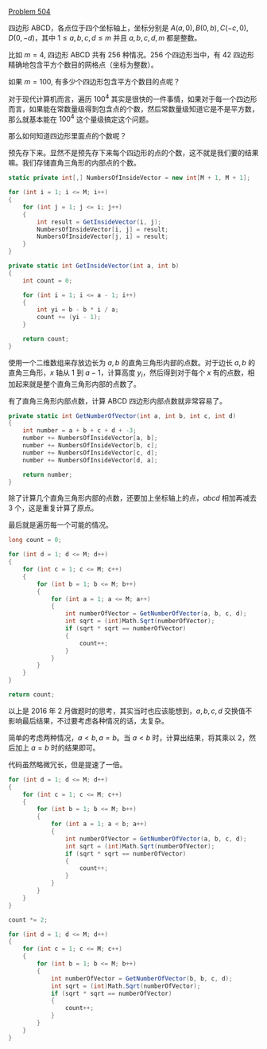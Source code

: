 [Problem 504](https://projecteuler.net/problem=504 "Problem 504 - Project Euler")

四边形 ABCD，各点位于四个坐标轴上，坐标分别是 $A(a, 0), B(0, b), C(−c, 0), D(0, −d)$，其中 $1 \leq a, b, c, d \leq m$ 并且 $a, b, c, d, m$ 都是整数。

比如 $m = 4$, 四边形 ABCD 共有 256 种情况。256 个四边形当中，有 42 四边形精确地包含平方个数目的网格点（坐标为整数）。

如果 $m = 100$, 有多少个四边形包含平方个数目的点呢？

对于现代计算机而言，遍历 $100^4$ 其实是很快的一件事情，如果对于每一个四边形而言，如果能在常数量级得到包含点的个数，然后常数量级知道它是不是平方数，那么就基本能在 $100^4$ 这个量级搞定这个问题。

那么如何知道四边形里面点的个数呢？

预先存下来。显然不是预先存下来每个四边形的点的个数，这不就是我们要的结果嘛。我们存储直角三角形的内部点的个数。
``` csharp
static private int[,] NumbersOfInsideVector = new int[M + 1, M + 1];

for (int i = 1; i <= M; i++)
{
	for (int j = 1; j <= i; j++)
	{
		int result = GetInsideVector(i, j);
		NumbersOfInsideVector[i, j] = result;
		NumbersOfInsideVector[j, i] = result;
	}
}

private static int GetInsideVector(int a, int b)
{
	int count = 0;

	for (int i = 1; i <= a - 1; i++)
	{
		int yi = b - b * i / a;
		count += (yi - 1);
	}

	return count;
}
```
使用一个二维数组来存放边长为 $a, b$ 的直角三角形内部的点数。对于边长 $a, b$ 的直角三角形，$x$ 轴从 1 到 $a - 1$，计算高度 $y_i$，然后得到对于每个 $x$ 有的点数，相加起来就是整个直角三角形内部的点数了。

有了直角三角形内部点数，计算 ABCD 四边形内部点数就非常容易了。
``` csharp
private static int GetNumberOfVector(int a, int b, int c, int d)
{
	int number = a + b + c + d + -3;
	number += NumbersOfInsideVector[a, b];
	number += NumbersOfInsideVector[b, c];
	number += NumbersOfInsideVector[c, d];
	number += NumbersOfInsideVector[d, a];

	return number;
}
```
除了计算几个直角三角形内部的点数，还要加上坐标轴上的点，$a b c d$ 相加再减去 3 个，这是重复计算了原点。

最后就是遍历每一个可能的情况。
``` csharp
long count = 0;

for (int d = 1; d <= M; d++)
{
	for (int c = 1; c <= M; c++)
	{
		for (int b = 1; b <= M; b++)
		{
			for (int a = 1; a <= M; a++)
			{
				int numberOfVector = GetNumberOfVector(a, b, c, d);
				int sqrt = (int)Math.Sqrt(numberOfVector);
				if (sqrt * sqrt == numberOfVector)
				{
					count++;
				}
			}
		}
	}
}

return count;
```

以上是 2016 年 2 月做题时的思考，其实当时也应该能想到，$a,b,c,d$ 交换值不影响最后结果，不过要考虑各种情况的话，太复杂。

简单的考虑两种情况，$a<b,a=b$。当 $a<b$ 时，计算出结果，将其乘以 2，然后加上 $a=b$ 时的结果即可。

代码虽然略微冗长，但是提速了一倍。
```csharp
for (int d = 1; d <= M; d++)
{
    for (int c = 1; c <= M; c++)
    {
        for (int b = 1; b <= M; b++)
        {
            for (int a = 1; a < b; a++)
            {
                int numberOfVector = GetNumberOfVector(a, b, c, d);
                int sqrt = (int)Math.Sqrt(numberOfVector);
                if (sqrt * sqrt == numberOfVector)
                {
                    count++;
                }
            }
        }
    }
}

count *= 2;

for (int d = 1; d <= M; d++)
{
    for (int c = 1; c <= M; c++)
    {
        for (int b = 1; b <= M; b++)
        {
            int numberOfVector = GetNumberOfVector(b, b, c, d);
            int sqrt = (int)Math.Sqrt(numberOfVector);
            if (sqrt * sqrt == numberOfVector)
            {
                count++;
            }
        }
    }
}
```
